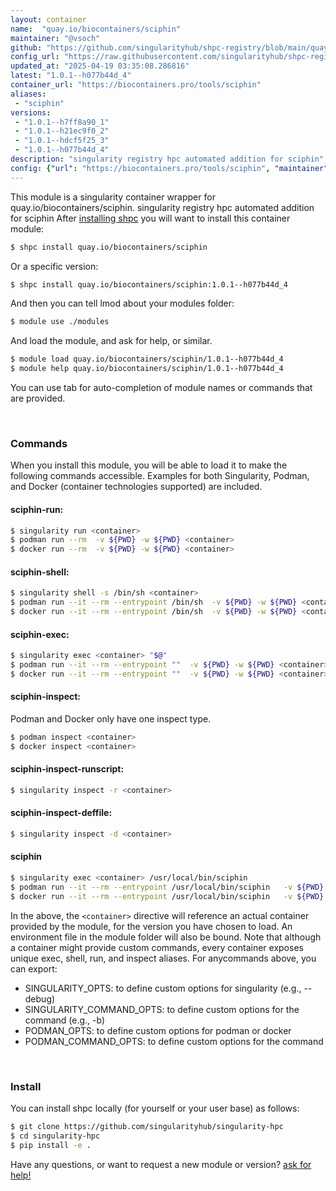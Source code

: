 ```yaml
---
layout: container
name:  "quay.io/biocontainers/sciphin"
maintainer: "@vsoch"
github: "https://github.com/singularityhub/shpc-registry/blob/main/quay.io/biocontainers/sciphin/container.yaml"
config_url: "https://raw.githubusercontent.com/singularityhub/shpc-registry/main/quay.io/biocontainers/sciphin/container.yaml"
updated_at: "2025-04-19 03:35:08.286816"
latest: "1.0.1--h077b44d_4"
container_url: "https://biocontainers.pro/tools/sciphin"
aliases:
 - "sciphin"
versions:
 - "1.0.1--h7ff8a90_1"
 - "1.0.1--h21ec9f0_2"
 - "1.0.1--hdcf5f25_3"
 - "1.0.1--h077b44d_4"
description: "singularity registry hpc automated addition for sciphin"
config: {"url": "https://biocontainers.pro/tools/sciphin", "maintainer": "@vsoch", "description": "singularity registry hpc automated addition for sciphin", "latest": {"1.0.1--h077b44d_4": "sha256:abac69fee96d7f421d8fd37f11024aeea6f73ec73bcd3296555a00b4305ffee8"}, "tags": {"1.0.1--h7ff8a90_1": "sha256:c9586cd3ed93dd56927a4609a62101051a1f8adbf0e61632bfa39ae41df6b171", "1.0.1--h21ec9f0_2": "sha256:8b0b36726b3e384665600e5e5289be38bcf13abaefdad9f35847301f98ddb0f6", "1.0.1--hdcf5f25_3": "sha256:1c897d53eac4d95261f58b889a1a1f2ab5cd688e026e478c58a6300780fdf5e0", "1.0.1--h077b44d_4": "sha256:abac69fee96d7f421d8fd37f11024aeea6f73ec73bcd3296555a00b4305ffee8"}, "docker": "quay.io/biocontainers/sciphin", "aliases": {"sciphin": "/usr/local/bin/sciphin"}}
---
```


This module is a singularity container wrapper for quay.io/biocontainers/sciphin.
singularity registry hpc automated addition for sciphin
After [installing shpc](#install) you will want to install this container module:


```bash
$ shpc install quay.io/biocontainers/sciphin
```

Or a specific version:

```bash
$ shpc install quay.io/biocontainers/sciphin:1.0.1--h077b44d_4
```

And then you can tell lmod about your modules folder:

```bash
$ module use ./modules
```

And load the module, and ask for help, or similar.

```bash
$ module load quay.io/biocontainers/sciphin/1.0.1--h077b44d_4
$ module help quay.io/biocontainers/sciphin/1.0.1--h077b44d_4
```

You can use tab for auto-completion of module names or commands that are provided.

<br>

### Commands

When you install this module, you will be able to load it to make the following commands accessible.
Examples for both Singularity, Podman, and Docker (container technologies supported) are included.

#### sciphin-run:

```bash
$ singularity run <container>
$ podman run --rm  -v ${PWD} -w ${PWD} <container>
$ docker run --rm  -v ${PWD} -w ${PWD} <container>
```

#### sciphin-shell:

```bash
$ singularity shell -s /bin/sh <container>
$ podman run --it --rm --entrypoint /bin/sh  -v ${PWD} -w ${PWD} <container>
$ docker run --it --rm --entrypoint /bin/sh  -v ${PWD} -w ${PWD} <container>
```

#### sciphin-exec:

```bash
$ singularity exec <container> "$@"
$ podman run --it --rm --entrypoint ""  -v ${PWD} -w ${PWD} <container> "$@"
$ docker run --it --rm --entrypoint ""  -v ${PWD} -w ${PWD} <container> "$@"
```

#### sciphin-inspect:

Podman and Docker only have one inspect type.

```bash
$ podman inspect <container>
$ docker inspect <container>
```

#### sciphin-inspect-runscript:

```bash
$ singularity inspect -r <container>
```

#### sciphin-inspect-deffile:

```bash
$ singularity inspect -d <container>
```


#### sciphin

```bash
$ singularity exec <container> /usr/local/bin/sciphin
$ podman run --it --rm --entrypoint /usr/local/bin/sciphin   -v ${PWD} -w ${PWD} <container> -c " $@"
$ docker run --it --rm --entrypoint /usr/local/bin/sciphin   -v ${PWD} -w ${PWD} <container> -c " $@"
```



In the above, the `<container>` directive will reference an actual container provided
by the module, for the version you have chosen to load. An environment file in the
module folder will also be bound. Note that although a container
might provide custom commands, every container exposes unique exec, shell, run, and
inspect aliases. For anycommands above, you can export:

 - SINGULARITY_OPTS: to define custom options for singularity (e.g., --debug)
 - SINGULARITY_COMMAND_OPTS: to define custom options for the command (e.g., -b)
 - PODMAN_OPTS: to define custom options for podman or docker
 - PODMAN_COMMAND_OPTS: to define custom options for the command

<br>

### Install

You can install shpc locally (for yourself or your user base) as follows:

```bash
$ git clone https://github.com/singularityhub/singularity-hpc
$ cd singularity-hpc
$ pip install -e .
```

Have any questions, or want to request a new module or version? [ask for help!](https://github.com/singularityhub/singularity-hpc/issues)